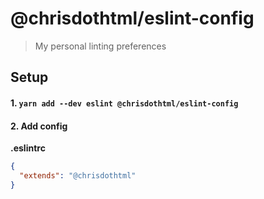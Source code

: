 # @chrisdothtml/eslint-config

> My personal linting preferences

## Setup

#### 1. `yarn add --dev eslint @chrisdothtml/eslint-config`

#### 2. Add config

**.eslintrc**

```json
{
  "extends": "@chrisdothtml"
}
```
